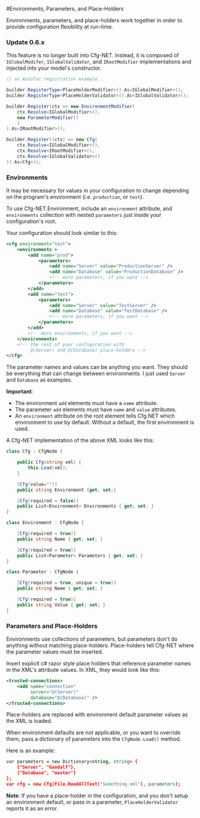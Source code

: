 #Environments, Parameters, and Place-Holders

Environments, parameters, and place-holders work together in order
to provide configuration flexibility at run-time.

### Update 0.6.x
This feature is no longer built into Cfg-NET. 
Instead, it is composed of `IGlobalModifer`, 
`IGlobalValidator`, and `IRootModifier` implementations 
and injected into your model's constructor.

```csharp
// an Autofac registration example...

builder.RegisterType<PlaceHolderModifier>().As<IGlobalModifier>();
builder.RegisterType<PlaceHolderValidator>().As<IGlobalValidator>();

builder.Register(ctx => new EnvironmentModifier(
    ctx.Resolve<IGlobalModifier>(), 
    new ParameterModifier()
    )
).As<IRootModifier>();

builder.Register((ctx) => new Cfg(
    ctx.Resolve<IGlobalModifier>(),
    ctx.Resolve<IRootModifier>(),
    ctx.Resolve<IGlobalValidator>()
)).As<Cfg>();
```

### Environments
It may be necessary for values in your configuration to
change depending on the program's environment (i.e. `production`, or `test`).

To use Cfg-NET.Environment, include an `environment` attribute, 
and `environments` collection with nested `parameters` 
just inside your configuration's root.

Your configuration should look similar to this:

```xml
<cfg environment="test">
    <environments >
        <add name="prod">
            <parameters>
                <add name="Server" value="ProductionServer" />
                <add name="Database" value="ProductionDatabase" />
                <!-- more parameters, if you want -->
            </parameters>
        </add>
        <add name="test">
            <parameters>
                <add name="Server" value="TestServer" />
                <add name="Database" value="TestDatabase" />
                <!-- more parameters, if you want -->
            </parameters>
        </add>
        <!-- more environments, if you want -->
    </environments>
    <!-- the rest of your configuration with 
         @(Server) and @(Database) place-holders -->
</cfg>
```

The parameter names and values can be anything you want.
They should be everything that can change between environments.
I just used `Server` and `Database` as examples.

**Important**:  

* The environment `add` elements must have a `name` attribute.
* The parameter `add` elements must have `name` and `value` attributes.
* An `environment` attribute on the root element tells Cfg.NET which
environment to use by default. Without a default, the first 
environment is used.

A Cfg-NET implementation of the above XML looks like this:

```csharp
class Cfg : CfgNode {

    public Cfg(string xml) {
        this.Load(xml);
    }

    [Cfg(value="")]
    public string Environment {get; set;}

    [Cfg(required = false)]
    public List<Environment> Environments { get; set; }
}

class Environment : CfgNode {

    [Cfg(required = true)]
    public string Name { get; set; }

    [Cfg(required = true)]
    public List<Parameter> Parameters { get; set; }
}

class Parameter : CfgNode {

    [Cfg(required = true, unique = true)]
    public string Name { get; set; }

    [Cfg(required = true)]
    public string Value { get; set; }
}
```

### Parameters and Place-Holders
Environments use collections of parameters, but parameters don't do anything
without matching place-holders. Place-holders tell Cfg-NET where the parameter
values must be inserted.

Insert explicit c# razor style place holders that reference parameter names in
the XML's attribute values. In XML, they would look like this:

```xml
<trusted-connections>
    <add name="connection" 
         server="@(Server)" 
         database="@(Database)" />
</trusted-connections>
```

Place-holders are replaced with environment default parameter values as the XML is loaded.

When environment defaults are not applicable,
or you want to override them, pass a dictionary
of parameters into the `CfgNode.Load()` method.

Here is an example:

```xml
var parameters = new Dictionary<string, string> {
    {"Server", "Gandalf"},
    {"Database", "master"}
};
var cfg = new Cfg(File.ReadAllText("Something.xml"), parameters);
```

**Note**: If you have a place-holder in the configuration,
and you don't setup an environment default, or pass in a parameter, `PlaceHolderValidator` 
reports it as an error.